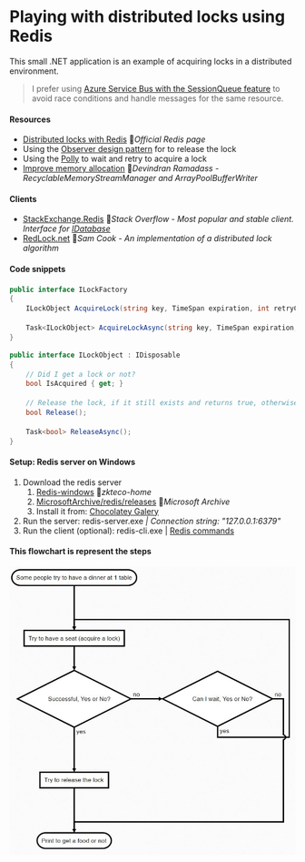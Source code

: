 # Playing with distributed locks using Redis

This small .NET application is an example of acquiring locks in a distributed environment.

> I prefer using [Azure Service Bus with the SessionQueue feature](https://github.com/19balazs86/AzureServiceBus) to avoid race conditions and handle messages for the same resource.

#### Resources

- [Distributed locks with Redis](https://redis.io/topics/distlock) 📓*Official Redis page* 
- Using the [Observer design pattern](https://docs.microsoft.com/en-us/dotnet/standard/events/observer-design-pattern) for to release the lock
- Using the [Polly](https://www.pollydocs.org) to wait and retry to acquire a lock
- [Improve memory allocation](https://hashnode.devindran.com/how-to-improve-memory-allocation-when-using-stackexchangeredis) 📓*Devindran Ramadass - RecyclableMemoryStreamManager and ArrayPoolBufferWriter*

#### Clients

- [StackExchange.Redis](https://github.com/StackExchange/StackExchange.Redis) 👤*Stack Overflow - Most popular and stable client. Interface for [IDatabase](https://github.com/StackExchange/StackExchange.Redis/blob/master/src/StackExchange.Redis/Interfaces/IDatabase.cs)*
- [RedLock.net](https://github.com/samcook/RedLock.net) 👤*Sam Cook - An implementation of a distributed lock algorithm*

#### Code snippets
```csharp
public interface ILockFactory
{
    ILockObject AcquireLock(string key, TimeSpan expiration, int retryCount = 0, TimeSpan sleepDuration = default);
    
    Task<ILockObject> AcquireLockAsync(string key, TimeSpan expiration, int retryCount = 0, TimeSpan sleepDuration = default, CancellationToken cancelToken = default);
}
```

```csharp
public interface ILockObject : IDisposable
{
    // Did I get a lock or not?
    bool IsAcquired { get; }

    // Release the lock, if it still exists and returns true, otherwise false.
    bool Release();

    Task<bool> ReleaseAsync();
}
```

#### Setup: Redis server on Windows

1. Download the redis server
   1. [Redis-windows](https://github.com/zkteco-home/redis-windows) 👤*zkteco-home*
   2. [MicrosoftArchive/redis/releases](https://github.com/MicrosoftArchive/redis/releases) 👤*Microsoft Archive*
   3. Install it from: [Chocolatey Galery](https://community.chocolatey.org/packages/redis)
2. Run the server: redis-server.exe *| Connection string: "127.0.0.1:6379"*
3. Run the client (optional): redis-cli.exe | [Redis commands](https://redis.io/commands)

#### This flowchart is represent the steps

![Flowchart](Flowchart.JPG)
